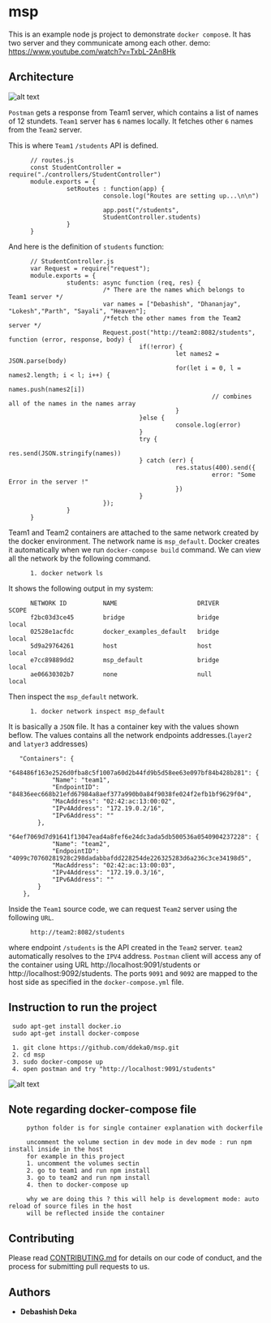 # msp

This is an example node js project to demonstrate `docker compos`e. It has two server and they communicate among each other.
demo: https://www.youtube.com/watch?v=TxbL-2An8Hk

## Architecture
![alt text](https://github.com/ddeka0/msp/blob/master/images/compose-architecture.png)

`Postman` gets a response from Team1 server, which contains a list of names of 12 stundets. `Team1` server has `6` names locally. It fetches other `6` names from the `Team2` server.

This is where `Team1` `/students` API is defined.
          
          // routes.js
          const StudentController = require("./controllers/StudentController")
          module.exports = {
                    setRoutes : function(app) {
                              console.log("Routes are setting up...\n\n")

                              app.post("/students",
                              StudentController.students)
                    }
          }

And here is the definition of `students` function:
          
          // StudentController.js
          var Request = require("request");
          module.exports = {
                    students: async function (req, res) {
                              /* There are the names which belongs to Team1 server */
                              var names = ["Debashish", "Dhananjay", "Lokesh","Parth", "Sayali", "Heaven"];
                              /*fetch the other names from the Team2 server */
                              Request.post("http://team2:8082/students", function (error, response, body) {		
                                        if(!error) {
                                                  let names2 = JSON.parse(body)
                                                  for(let i = 0, l = names2.length; i < l; i++) {
                                                            names.push(names2[i])
                                                            // combines all of the names in the names array
                                                  }
                                        }else {
                                                  console.log(error)
                                        }
                                        try {
                                                  res.send(JSON.stringify(names))
                                        } catch (err) {
                                                  res.status(400).send({
                                                            error: "Some Error in the server !"
                                                  })
                                        }
                              });
                    }
          }

Team1 and Team2 containers are attached to the same network created by the docker environment. The network name is `msp_default`. Docker creates it automatically when we run `docker-compose build` command. We can view all the network by the following command.
          
          1. docker network ls 
          
 It shows the following output in my system:
          
          NETWORK ID          NAME                      DRIVER              SCOPE
          f2bc03d3ce45        bridge                    bridge              local
          02528e1acfdc        docker_examples_default   bridge              local
          5d9a29764261        host                      host                local
          e7cc89889dd2        msp_default               bridge              local
          ae06630302b7        none                      null                local
          
Then inspect the `msp_default` network. 
          
          1. docker network inspect msp_default 
          
It is basically a `JSON` file. It has a container key with the values shown beflow. The values contains all the network endpoints addresses.(`layer2` and `latyer3` addresses)           
    
       "Containers": {
            "648486f163e2526d0fba8c5f1007a60d2b44fd9b5d58ee63e097bf84b428b281": {
                "Name": "team1",
                "EndpointID": "84836eec668b21efd67984a8aef377a990b0a84f9038fe024f2efb1bf9629f04",
                "MacAddress": "02:42:ac:13:00:02",
                "IPv4Address": "172.19.0.2/16",
                "IPv6Address": ""
            },
            "64ef7069d7d91641f13047ead4a8fef6e24dc3ada5db500536a0540904237228": {
                "Name": "team2",
                "EndpointID": "4099c70760281928c298dadabbafdd228254de226325283d6a236c3ce34198d5",
                "MacAddress": "02:42:ac:13:00:03",
                "IPv4Address": "172.19.0.3/16",
                "IPv6Address": ""
            }
        },

Inside the `Team1` source code, we can request `Team2` server using the following `URL`.
          
          http://team2:8082/students

where endpoint `/students` is the API created in the `Team2` server. `team2` automatically resolves to the `IPV4` address. `Postman` client will access any of the container using URL http://localhost:9091/students or http://localhost:9092/students.
The ports `9091` and `9092` are mapped to the host side as specified in the `docker-compose.yml` file.

## Instruction to run the project

     sudo apt-get install docker.io
     sudo apt-get install docker-compose
     
     1. git clone https://github.com/ddeka0/msp.git
     2. cd msp
     3. sudo docker-compose up
     4. open postman and try "http://localhost:9091/students"
     
![alt text](https://github.com/ddeka0/msp/blob/master/images/Screenshot%20from%202019-03-11%2023-38-30.png)

## Note regarding docker-compose file
         python folder is for single container explanation with dockerfile
         
         uncomment the volume section in dev mode in dev mode : run npm install inside in the host
         for example in this project
         1. uncomment the volumes sectin
         2. go to team1 and run npm install
         3. go to team2 and run npm install
         4. then to docker-compose up
         
         why we are doing this ? this will help is development mode: auto reload of source files in the host 
         will be reflected inside the container

## Contributing

Please read [CONTRIBUTING.md](https://gist.github.com/PurpleBooth/b24679402957c63ec426) for details on our code of conduct, and the process for submitting pull requests to us.

## Authors

* **Debashish Deka** 
